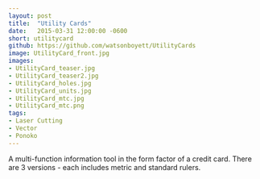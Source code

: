 ```yaml
---
layout: post
title:  "Utility Cards"
date:   2015-03-31 12:00:00 -0600
short: utilitycard
github: https://github.com/watsonboyett/UtilityCards
image: UtilityCard_front.jpg
images:
- UtilityCard_teaser.jpg
- UtilityCard_teaser2.jpg
- UtilityCard_holes.jpg
- UtilityCard_units.jpg
- UtilityCard_mtc.jpg
- UtilityCard_mtc.png
tags:
- Laser Cutting
- Vector
- Ponoko
---
```


A multi-function information tool in the form factor of a credit card. There are 3 versions - each includes metric and standard rulers.

